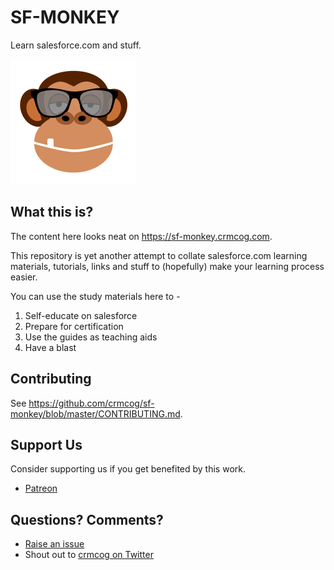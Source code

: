 # SF-MONKEY

Learn salesforce.com and stuff.

![sf-monkey-logo](./docs/.vuepress/public/images/sf-monkey-200x200.png)

## What this is?

The content here looks neat on https://sf-monkey.crmcog.com.

This repository is yet another attempt to collate salesforce.com learning materials, tutorials, links and stuff to (hopefully) make your learning process easier.

You can use the study materials here to -

1. Self-educate on salesforce
1. Prepare for certification
1. Use the guides as teaching aids
1. Have a blast

## Contributing

See https://github.com/crmcog/sf-monkey/blob/master/CONTRIBUTING.md.

## Support Us

Consider supporting us if you get benefited by this work.

- [Patreon](https://patreon.com/crmcog)

## Questions? Comments?

- [Raise an issue](https://github.com/crmcog/sf-monkey/issues)
- Shout out to [crmcog on Twitter](https://twitter.com/crmcog)
